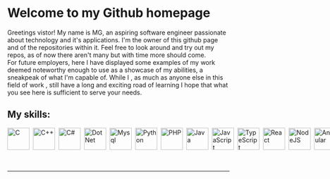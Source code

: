 # Welcome to my Github homepage

Greetings vistor! My name is MG, an aspiring software engineer passionate about technology and it's applications. I'm the owner of this github page and of the repositories within it. Feel free to look around and try out my repos, as of now there aren't many but with time more should come.  
For future employers, here I have displayed some examples of my work deemed noteworthy enough to use as a showcase of my abilities, a sneakpeak of what I'm capable of. While I , as much as anyone else in this field of work , still have a long and exciting road of learning I hope that what you see here is sufficient to serve your needs.



## My skills: 


<div style="display: flex; align-items: center;">

<img align="left" alt="C" width="50px" style="padding-right:5px;" src="https://cdn.jsdelivr.net/gh/devicons/devicon/icons/c/c-line.svg"/>
<img align="left" alt="C++" width="50px" style="padding-right:5px;" src="https://cdn.jsdelivr.net/gh/devicons/devicon/icons/cplusplus/cplusplus-line.svg" />
<img align="left" alt="C#" width="50px" style="padding-right:5px;" src="https://cdn.jsdelivr.net/gh/devicons/devicon/icons/csharp/csharp-original.svg" />
<img align="left" alt="DotNet" width="50px" style="padding-right:5px;" src="https://cdn.jsdelivr.net/gh/devicons/devicon/icons/dot-net/dot-net-original-wordmark.svg" />
<img align="left" alt="Mysql" width="50px" style="padding-right:5px;" src="https://cdn.jsdelivr.net/gh/devicons/devicon/icons/mysql/mysql-original-wordmark.svg" />
<img align="left" alt="Python" width="50px" style="padding-right:5px;" src="https://cdn.jsdelivr.net/gh/devicons/devicon/icons/python/python-plain.svg" />
<img align="left" alt="PHP" width="50px" style="padding-right:5px;" src="https://cdn.jsdelivr.net/gh/devicons/devicon/icons/php/php-original.svg" />
<img align="left" alt="Java" width="50px" style="padding-right:5px;" src="https://cdn.jsdelivr.net/gh/devicons/devicon/icons/java/java-original.svg"/>
<img align="left" alt="JavaScript" width="50px" style="padding-right:5px;" src="https://cdn.jsdelivr.net/gh/devicons/devicon/icons/javascript/javascript-plain.svg" />
<img align="left" alt="TypeScript" width="50px" style="padding-right:5px;" src="https://cdn.jsdelivr.net/gh/devicons/devicon/icons/typescript/typescript-plain.svg" />
<img align="left" alt="React" width="50px" style="padding-right:5px;" src="https://cdn.jsdelivr.net/gh/devicons/devicon/icons/react/react-original.svg" />
<img align="left" alt="NodeJS" width="50px" style="padding-right:5px;" src="https://cdn.jsdelivr.net/gh/devicons/devicon/icons/nodejs/nodejs-original.svg" />
<img align="left" alt="Angular" width="50px" style="padding-right:5px;" src="https://cdn.jsdelivr.net/gh/devicons/devicon/icons/angularjs/angularjs-plain.svg" />
<img align="left" alt="HTML" width="50px" style="padding-right:5px;" src="https://cdn.jsdelivr.net/gh/devicons/devicon/icons/html5/html5-plain.svg" />
<img align="left" alt="CSS" width="50px" style="padding-right:5px;" src="https://cdn.jsdelivr.net/gh/devicons/devicon/icons/css3/css3-plain.svg" />
<img align="left" alt="Git" width="50px" style="padding-right:5px;" src="https://cdn.jsdelivr.net/gh/devicons/devicon/icons/git/git-original.svg" />
<img align="left" alt="Linux" width="50px" style="padding-right:5px;" src="https://cdn.jsdelivr.net/gh/devicons/devicon/icons/linux/linux-original.svg" />

</div>
<br>


<br />



---




<!--
**Fletcher17b/Fletcher17b** is a ✨ _special_ ✨ repository because its `README.md` (this file) appears on your GitHub profile.

Here are some ideas to get you started:

- 🔭 I’m currently working on ...
- 🌱 I’m currently learning ...
- 👯 I’m looking to collaborate on ...
- 🤔 I’m looking for help with ...
- 💬 Ask me about ...
- 📫 How to reach me: ...
- 😄 Pronouns: ...
- ⚡ Fun fact: ...
-->

